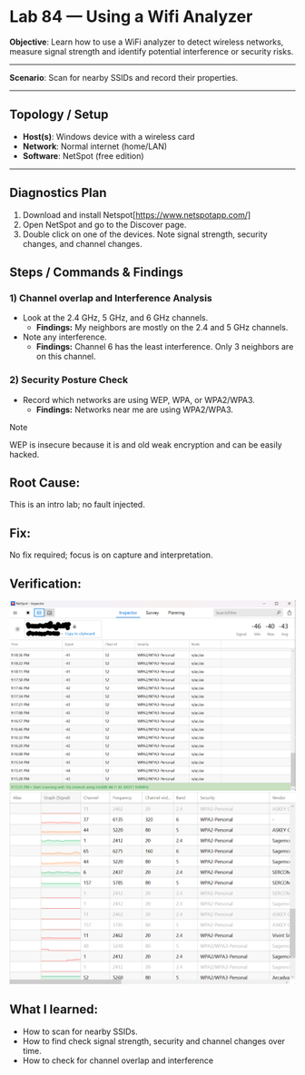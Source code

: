 # Lab 84 — Using a Wifi Analyzer

**Objective**: Learn how to use a WiFi analyzer to detect wireless networks, measure signal strength and identify potential interference or security risks.

---

**Scenario**: Scan for nearby SSIDs and record their properties.

---

## Topology / Setup

- **Host(s)**: Windows device with a wireless card
- **Network**: Normal internet (home/LAN)
- **Software**: NetSpot (free edition)

---

## Diagnostics Plan

1. Download and install Netspot[https://www.netspotapp.com/]
2. Open NetSpot and go to the Discover page.
3. Double click on one of the devices. Note signal strength, security changes, and channel changes.

## Steps / Commands & Findings

### 1) Channel overlap and Interference Analysis

- Look at the 2.4 GHz, 5 GHz, and 6 GHz channels.
  - **Findings:** My neighbors are mostly on the 2.4 and 5 GHz channels.
- Note any interference.
  - **Findings:** Channel 6 has the least interference. Only 3 neighbors are on this channel.

### 2) Security Posture Check

- Record which networks are using WEP, WPA, or WPA2/WPA3.
  - **Findings:** Networks near me are using WPA2/WPA3.

> [!NOTE]
> WEP is insecure because it is and old weak encryption and can be easily hacked.

## Root Cause:

This is an intro lab; no fault injected.

## Fix:

No fix required; focus is on capture and interpretation.

## Verification:

![Tabular data: signal strength, security changes, channel changes](/images/lab84-tabular-data.png)
![What encryption are local networks using?](/images/lab84-security.png)

## What I learned:

- How to scan for nearby SSIDs.
- How to find check signal strength, security and channel changes over time.
- How to check for channel overlap and interference

